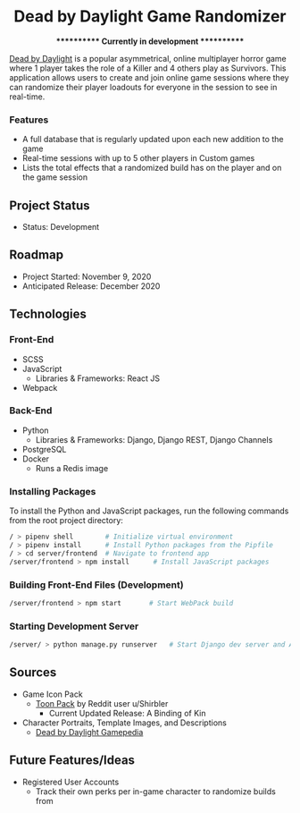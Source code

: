 <h1 align="center">Dead by Daylight Game Randomizer</h1>

<p align="center"><b>********** Currently in development **********</b></p>

<a href="https://deadbydaylight.com/en">Dead by Daylight</a> is a popular asymmetrical, online multiplayer horror game where 1 player takes the role of a Killer and 4 others play as Survivors. This application allows users to create and join online game sessions where they can randomize their player loadouts for everyone in the session to see in real-time.

### Features
- A full database that is regularly updated upon each new addition to the game
- Real-time sessions with up to 5 other players in Custom games 
- Lists the total effects that a randomized build has on the player and on the game session

## Project Status
- Status: Development

## Roadmap
- Project Started: November 9, 2020
- Anticipated Release: December 2020

## Technologies

### Front-End
- SCSS
- JavaScript
    - Libraries & Frameworks: React JS
- Webpack
### Back-End
- Python
    - Libraries & Frameworks: Django, Django REST, Django Channels
- PostgreSQL
- Docker
    - Runs a Redis image

### Installing Packages
To install the Python and JavaScript packages, run the following commands from the root project directory:

```bash
/ > pipenv shell        # Initialize virtual environment
/ > pipenv install      # Install Python packages from the Pipfile
/ > cd server/frontend  # Navigate to frontend app
/server/frontend > npm install      # Install JavaScript packages
```

### Building Front-End Files (Development)
```bash
/server/frontend > npm start       # Start WebPack build
```

### Starting Development Server
```bash
/server/ > python manage.py runserver   # Start Django dev server and ASGI
```

## Sources
- Game Icon Pack
    - <a href="https://www.reddit.com/r/PerkByDaylight/comments/jsljrb/toon_pack_a_binding_of_kin_update/">Toon Pack</a> by Reddit user u/Shirbler
        - Current Updated Release: A Binding of Kin
- Character Portraits, Template Images, and Descriptions
    - <a href="https://deadbydaylight.gamepedia.com/Dead_by_Daylight_Wiki">Dead by Daylight Gamepedia</a>

## Future Features/Ideas
- Registered User Accounts
    - Track their own perks per in-game character to randomize builds from
